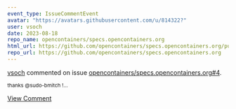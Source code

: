 ```yaml
---
event_type: IssueCommentEvent
avatar: "https://avatars.githubusercontent.com/u/814322?"
user: vsoch
date: 2023-08-18
repo_name: opencontainers/specs.opencontainers.org
html_url: https://github.com/opencontainers/specs.opencontainers.org/pull/4
repo_url: https://github.com/opencontainers/specs.opencontainers.org
---
```


<a href='https://github.com/vsoch' target='_blank'>vsoch</a> commented on issue <a href='https://github.com/opencontainers/specs.opencontainers.org/pull/4' target='_blank'>opencontainers/specs.opencontainers.org#4</a>.

<small>thanks @sudo-bmitch !...</small>

<a href='https://github.com/opencontainers/specs.opencontainers.org/pull/4' target='_blank'>View Comment</a>